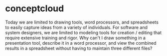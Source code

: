 # conceptcloud
Today we are limited to drawing tools, word processors, and spreadsheets to easily capture ideas from a variety of individuals.  For software and system designers, we are limited to modeling tools for creation / editing that require extensive training and rigor.  Why can't I draw something in a presentation tool, describe it in a word processor, and view the combined results in a spreadsheet without having to maintain three different files?
